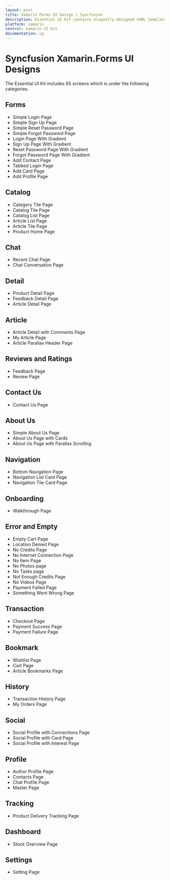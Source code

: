 ```yaml
---
layout: post
title: Xamarin Forms UI Design | Syncfusion
description: Essential UI Kit contains elegantly designed XAML templates for Xamarin.Forms apps. These templates are compatible with Android, iOS, and UWP platforms.
platform: xamarin
control: Xamarin UI Kit
documentation: ug
---
```


# Syncfusion Xamarin.Forms UI Designs

The Essential UI Kit includes 65 screens which is under the following categories. 

## Forms	

* Simple Login Page
* Simple Sign Up Page
* Simple Reset Password Page
* Simple Forgot Password Page
* Login Page With Gradient
* Sign Up Page With Gradient
* Reset Password Page With Gradient
* Forgot Password Page With Gradient
* Add Contact Page
* Tabbed Login Page
* Add Card Page
* Add Profile Page
 
## Catalog	

* Category Tile Page
* Catalog Tile Page
* Catalog List Page
* Article List Page
* Article Tile Page
* Product Home Page

## Chat

* Recent Chat Page
* Chat Conversation Page

## Detail	

* Product Detail Page
* Feedback Detail Page
* Article Detail Page

## Article	

* Article Detail with Comments Page
* My Article Page
* Article Parallax Header Page
	
## Reviews and Ratings	

* Feedback Page
* Review Page

## Contact Us	

* Contact Us Page

## About Us	

* Simple About Us Page
* About Us Page with Cards
* About Us Page with Parallax Scrolling

## Navigation	

* Bottom Navigation Page
* Navigation List Card Page
* Navigation Tile Card Page

## Onboarding	

* Walkthrough Page

## Error and Empty	

* Empty Cart Page
* Location Denied Page
* No Credits Page
* No Internet Connection Page
* No Item Page
* No Photos page
* No Tasks page
* Not Enough Credits Page
* No Videos Page
* Payment Failed Page
* Something Went Wrong Page

## Transaction	

* Checkout Page
* Payment Success Page
* Payment Failure Page

## Bookmark

* Wishlist Page
* Cart Page
* Article Bookmarks Page

## History	

* Transaction History Page
* My Orders Page

## Social

* Social Profile with Connections Page
* Social Profile with Card Page
* Social Profile with Interest Page

## Profile

* Author Profile Page
* Contacts Page
* Chat Profile Page
* Master Page

## Tracking

* Product Delivery Tracking Page

## Dashboard

* Stock Overview Page


## Settings

* Setting Page

